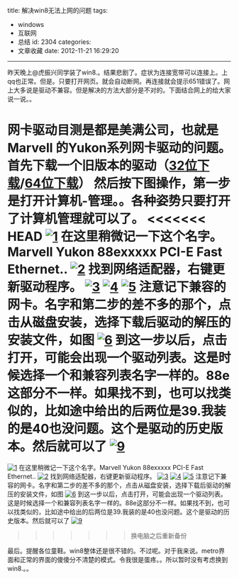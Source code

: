 title: 解决win8无法上网的问题
tags:
  - windows
  - 互联网
  - 总结
id: 2304
categories:
  - 文章收藏
date: 2012-11-21 16:29:20
---

昨天晚上@虎振兴同学装了win8.。结果悲剧了。症状为连接宽带可以连接上。上qq也正常。但是。只要打开网页。就会自动断网。再连接就会提示651错误了。网上大多说是驱动不兼容。但是解决的方法大部分是不对的。下面结合网上的给大家说一说。。

网卡驱动目测是都是美满公司，也就是Marvell 的Yukon系列网卡驱动的问题。首先下载一个旧版本的驱动（[32位下载](http://pan.baidu.com/share/link?shareid=157758&uk=1493685990)/[64位下载](http://pan.baidu.com/share/link?shareid=157761&uk=1493685990)）
然后按下图操作，第一步是打开计算机-管理。。各种姿势只要打开了计算机管理就可以了。
<<<<<<< HEAD
[![]({{BASE_PATH}}/images/64492d91b55bcb36bfca307f79e7085701e4d385.jpg "1")](http://leaverimage.b0.upaiyun.com/29531_o.jpg)
在这里稍微记一下这个名字。Marvell Yukon  88exxxxx  PCI-E Fast Ethernet..
[![]({{BASE_PATH}}/images/f62bc3bc8f6c801bb02b7ac3b5828cd8b8949409.jpg "2")](http://leaverimage.b0.upaiyun.com/29542_o.jpg)
找到网络适配器，右键更新驱动程序。
[![]({{BASE_PATH}}/images/de07155b61319d7d4bcd6850502b67cf08e010e7.jpg "3")](http://leaverimage.b0.upaiyun.com/29532_o.jpg)
[![]({{BASE_PATH}}/images/31566293ba5a32fff3f1654f50247e65824c1def.jpg "4")](http://leaverimage.b0.upaiyun.com/29534_o.jpg)
[![]({{BASE_PATH}}/images/b77e3594df179d35a82777375611b20549290884.jpg "5")](http://leaverimage.b0.upaiyun.com/29535_o.jpg)
注意记下兼容的网卡。名字和第二步的差不多的那个，点击从磁盘安装，选择下载后驱动的解压的安装文件，如图
[![]({{BASE_PATH}}/images/925d77e1da47d263c1e41785765b5af2b6152818.jpg "6")](http://leaverimage.b0.upaiyun.com/29536_o.jpg)
到这一步以后，点击打开，可能会出现一个驱动列表。这是时候选择一个和兼容列表名字一样的。88e这部分不一样。如果找不到，也可以找类似的，比如途中给出的后两位是39.我装的是40也没问题。这个是驱动的历史版本。然后就可以了
[![]({{BASE_PATH}}/images/02f918179789c33bccb038983bae0125c0d0d988.jpg "9")](http://leaverimage.b0.upaiyun.com/29538_o.jpg)
=======
[![](/images/64492d91b55bcb36bfca307f79e7085701e4d385.jpg "1")](http://leaverimage.b0.upaiyun.com/29531_o.jpg)
在这里稍微记一下这个名字。Marvell Yukon  88exxxxx  PCI-E Fast Ethernet..
[![](/images/f62bc3bc8f6c801bb02b7ac3b5828cd8b8949409.jpg "2")](http://leaverimage.b0.upaiyun.com/29542_o.jpg)
找到网络适配器，右键更新驱动程序。
[![](/images/de07155b61319d7d4bcd6850502b67cf08e010e7.jpg "3")](http://leaverimage.b0.upaiyun.com/29532_o.jpg)
[![](/images/31566293ba5a32fff3f1654f50247e65824c1def.jpg "4")](http://leaverimage.b0.upaiyun.com/29534_o.jpg)
[![](/images/b77e3594df179d35a82777375611b20549290884.jpg "5")](http://leaverimage.b0.upaiyun.com/29535_o.jpg)
注意记下兼容的网卡。名字和第二步的差不多的那个，点击从磁盘安装，选择下载后驱动的解压的安装文件，如图
[![](/images/925d77e1da47d263c1e41785765b5af2b6152818.jpg "6")](http://leaverimage.b0.upaiyun.com/29536_o.jpg)
到这一步以后，点击打开，可能会出现一个驱动列表。这是时候选择一个和兼容列表名字一样的。88e这部分不一样。如果找不到，也可以找类似的，比如途中给出的后两位是39.我装的是40也没问题。这个是驱动的历史版本。然后就可以了
[![](/images/02f918179789c33bccb038983bae0125c0d0d988.jpg "9")](http://leaverimage.b0.upaiyun.com/29538_o.jpg)
>>>>>>> 换电脑之后重新备份

最后。提醒各位童鞋。win8整体还是很不错的。不过呢。对于我来说。metro界面和正常的界面的傻傻分不清楚的模式。令我很是蛋疼。。所以暂时没有考虑换到win8.。。